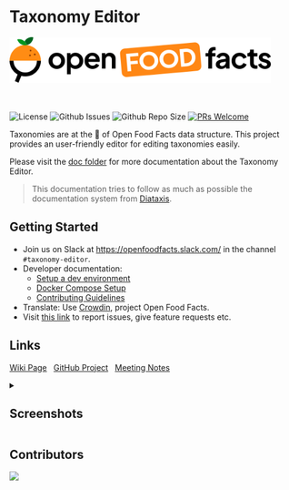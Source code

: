 # Taxonomy Editor

<picture>
  <source media="(prefers-color-scheme: dark)" srcset="./doc/assets/off-logo-horizontal-dark.svg">
  <source media="(prefers-color-scheme: light)" srcset="./doc/assets/off-logo-horizontal-light.svg">
  <img height="80" src="./doc/assets/off-logo-horizontal-light.svg">
</picture>

<br> </br>
![License](https://img.shields.io/github/license/openfoodfacts/taxonomy-editor?style=for-the-badge&color=green)
![Github Issues](https://img.shields.io/github/issues/openfoodfacts/taxonomy-editor?style=for-the-badge&color=critical)
![Github Repo Size](https://img.shields.io/github/repo-size/openfoodfacts/taxonomy-editor?style=for-the-badge&color=aqua)
[![PRs Welcome](https://img.shields.io/badge/PRs-welcome-brightgreen.svg?style=for-the-badge)](http://makeapullrequest.com)

Taxonomies are at the 🧡 of Open Food Facts data structure. This project provides an user-friendly editor for editing taxonomies easily.

Please visit the [doc folder](./doc) for more documentation about the Taxonomy Editor.
> This documentation tries to follow as much as possible the documentation system from [Diataxis](https://diataxis.fr/).

## Getting Started

- Join us on Slack at https://openfoodfacts.slack.com/ in the channel `#taxonomy-editor`.
- Developer documentation:
  - [Setup a dev environment](./doc/introduction/setup-dev.md)
  - [Docker Compose Setup](./doc/how-to-guides/docker-compose-setup.md)
  - [Contributing Guidelines](./CONTRIBUTING.md)
- Translate: Use [Crowdin](https://crowdin.com/project/openfoodfacts), project Open Food Facts.
- Visit [this link](https://github.com/openfoodfacts/taxonomy-editor/issues) to report issues, give feature requests etc.

## Links

<p>

[Wiki Page](https://wiki.openfoodfacts.org/GSOC_2022_-_Taxonomy_editor) &nbsp;
[GitHub Project](https://github.com/orgs/openfoodfacts/projects/28/views/1) &nbsp;
[Meeting Notes](https://docs.google.com/document/d/1tdYkUmoRU8BxFPdCwtewoUi7PV8PmDlXtExOcPYyu-I/edit#) </p>

<details><summary><h2> Screenshots </h2></summary>

<img width="500" src="https://user-images.githubusercontent.com/25586296/194070542-962fb4ab-180b-4bc2-a8fd-b99ac4ffd87f.png" />
<img width="500" src="https://user-images.githubusercontent.com/25586296/194070696-0f32452e-2a35-4a47-b6cb-880aee82360e.png" />
<img width="500" src="https://user-images.githubusercontent.com/25586296/194070712-9599da94-1a5a-4246-85ed-2c2c7a2499ae.png" />
<img width="500" src="https://user-images.githubusercontent.com/25586296/194070730-302c0cac-800e-4c2a-80f6-67bad360bb74.png" />
<img width="500" src="https://user-images.githubusercontent.com/25586296/194070769-99beed88-081f-435d-8fe0-b97e4c363fea.png" />
<img width="500" src="https://user-images.githubusercontent.com/25586296/194070779-da4684d3-26ea-4fd9-8916-0e8c4fdea0c9.png" />

</details>

## Contributors

<a href="https://github.com/openfoodfacts/taxonomy-editor/graphs/contributors">
  <img src="https://contrib.rocks/image?repo=openfoodfacts/taxonomy-editor" />
</a>
